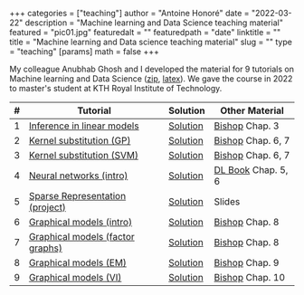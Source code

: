 +++
categories = ["teaching"]
author = "Antoine Honoré"
date = "2022-03-22"
description = "Machine learning and Data Science teaching material"
featured = "pic01.jpg"
featuredalt = ""
featuredpath = "date"
linktitle = ""
title = "Machine learning and Data science teaching material"
slug = ""
type = "teaching"
[params]
  math = false
+++

My colleague Anubhab Ghosh and I developed the material for 9 tutorials on Machine learning and Data Science ([zip](/machinelearningdatascience/tutorials/tutorials.zip), [latex](/tutorials/latex.zip)). 
We gave the course in 2022 to master's student at KTH Royal Institute of Technology.

| #  | Tutorial | Solution                  | Other Material                         |
|----|----------|---------------------------|----------------------------------|
| 1  | [Inference in linear models ](/tutorials/tutorial_1.pdf)        | [Solution](/tutorials/tutorial_1_solution.pdf)     | [Bishop](https://link.springer.com/book/9780387310732) Chap. 3   |
| 2  | [Kernel substitution (GP)](/tutorials/tutorial_2.pdf)           | [Solution](/tutorials/tutorial_2_solution.pdf)     | [Bishop](https://link.springer.com/book/9780387310732) Chap. 6, 7 |
| 3  | [Kernel substitution (SVM)](/tutorials/tutorial_3.pdf)          | [Solution](/tutorials/tutorial_3_solution.pdf)     | [Bishop](https://link.springer.com/book/9780387310732) Chap. 6, 7 |
| 4  | [Neural networks (intro)](/tutorials/tutorial_4.pdf)            | [Solution](/tutorials/tutorial_4_solution.pdf)     | [DL Book](https://www.deeplearningbook.org) Chap. 5, 6 |
| 5  | [Sparse Representation (project)](/tutorials/tutorial_5.pdf)    | [Solution](/tutorials/tutorial_5_solution.pdf)     | Slides                          |
| 6  | [Graphical models (intro)](/tutorials/tutorial_6.pdf)           | [Solution](/tutorials/tutorial_6_solution.pdf)     | [Bishop](https://link.springer.com/book/9780387310732) Chap. 8   |
| 7  | [Graphical models (factor graphs)](/tutorials/tutorial_7.pdf)   | [Solution](/tutorials/tutorial_7_solution_scan.pdf) | [Bishop](https://link.springer.com/book/9780387310732) Chap. 8   |
| 8  | [Graphical models (EM)](/tutorials/tutorial_8.pdf)              | [Solution](/tutorials/tutorial_8_solution.pdf)     | [Bishop](https://link.springer.com/book/9780387310732) Chap. 9   |
| 9  | [Graphical models (VI)](/tutorials/tutorial_9.pdf)              | [Solution](/tutorials/tutorial_9_solution.pdf)     | [Bishop](https://link.springer.com/book/9780387310732) Chap. 10  |


